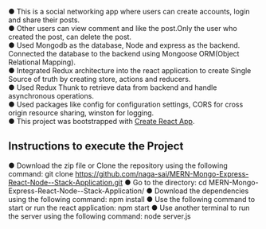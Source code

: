 ● This is a social networking app where users can create accounts, login and share their posts. <br>
● Other users can view comment and like the post.Only the user who created the post, can delete the post. <br>
● Used Mongodb as the database, Node and express as the backend. Connected the database to the backend using Mongoose ORM(Object Relational Mapping).<br> 
● Integrated Redux architecture into the react application to create Single Source of truth by creating store, actions and reducers.<br> 
● Used Redux Thunk to retrieve data from backend and handle asynchronous operations. <br>
● Used packages like config for configuration settings, CORS for cross origin resource sharing, winston for logging. <br>
● This project was bootstrapped with [Create React App](https://github.com/facebook/create-react-app). <br>

## Instructions to execute the Project
● Download the zip file or Clone the repository using the following command:
  git clone https://github.com/naga-sai/MERN-Mongo-Express-React-Node--Stack-Application.git
● Go to the directory:
  cd MERN-Mongo-Express-React-Node--Stack-Application/
● Download the dependencies using the following command:
  npm install
● Use the following command to start or run the react application: 
  npm start
● Use another terminal to run the server using the following command:
  node server.js
